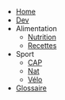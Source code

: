 <!-- docs/_sidebar.md -->
- [Home](/)
- [Dev](Dev/)
- Alimentation
  - [Nutrition](Nutrition/_sidebar.md)
  - [Recettes](Recettes/)
- Sport
  - [CAP](Sport_CAP/)
  - [Nat](Sport_Nat/)
  - [Vélo](Sport_Velo/)
- [Glossaire](_glossary.md)

